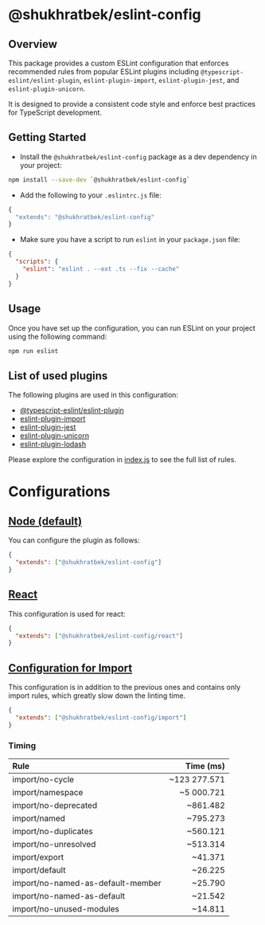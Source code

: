 # @shukhratbek/eslint-config

## Overview

This package provides a custom ESLint configuration that enforces recommended rules from popular ESLint plugins including `@typescript-eslint/eslint-plugin`, `eslint-plugin-import`, `eslint-plugin-jest`, and `eslint-plugin-unicorn`.

It is designed to provide a consistent code style and enforce best practices for TypeScript development.

## Getting Started

- Install the `@shukhratbek/eslint-config` package as a dev dependency in your project:

```bash
npm install --save-dev `@shukhratbek/eslint-config`
```

- Add the following to your `.eslintrc.js` file:

```js
{
  "extends": "@shukhratbek/eslint-config"
}
```

- Make sure you have a script to run `eslint` in your `package.json` file:

```json
{
  "scripts": {
    "eslint": "eslint . --ext .ts --fix --cache"
  }
}
```

## Usage

Once you have set up the configuration, you can run ESLint on your project using the following command:

```bash
npm run eslint
```

## List of used plugins

The following plugins are used in this configuration:

- [@typescript-eslint/eslint-plugin](https://typescript-eslint.io/rules/)
- [eslint-plugin-import](https://github.com/import-js/eslint-plugin-import)
- [eslint-plugin-jest](https://github.com/jest-community/eslint-plugin-jest)
- [eslint-plugin-unicorn](https://github.com/sindresorhus/eslint-plugin-unicorn)
- [eslint-plugin-lodash](https://github.com/wix-incubator/eslint-plugin-lodash)

Please explore the configuration in [index.js]() to see the full list of rules.

# Configurations

## [Node (default)]()

You can configure the plugin as follows:

```json
{
  "extends": ["@shukhratbek/eslint-config"]
}
```

## [React]()

This configuration is used for react:

```json
{
  "extends": ["@shukhratbek/eslint-config/react"]
}
```

## [Configuration for Import]()

This configuration is in addition to the previous ones and contains only import rules, which greatly slow down the linting time.

```json
{
  "extends": ["@shukhratbek/eslint-config/import"]
}
```

### Timing

| Rule                              |    Time (ms) |
| :-------------------------------- | -----------: |
| import/no-cycle                   | ~123 277.571 |
| import/namespace                  |   ~5 000.721 |
| import/no-deprecated              |     ~861.482 |
| import/named                      |     ~795.273 |
| import/no-duplicates              |     ~560.121 |
| import/no-unresolved              |     ~513.314 |
| import/export                     |      ~41.371 |
| import/default                    |      ~26.225 |
| import/no-named-as-default-member |      ~25.790 |
| import/no-named-as-default        |      ~21.542 |
| import/no-unused-modules          |      ~14.811 |

